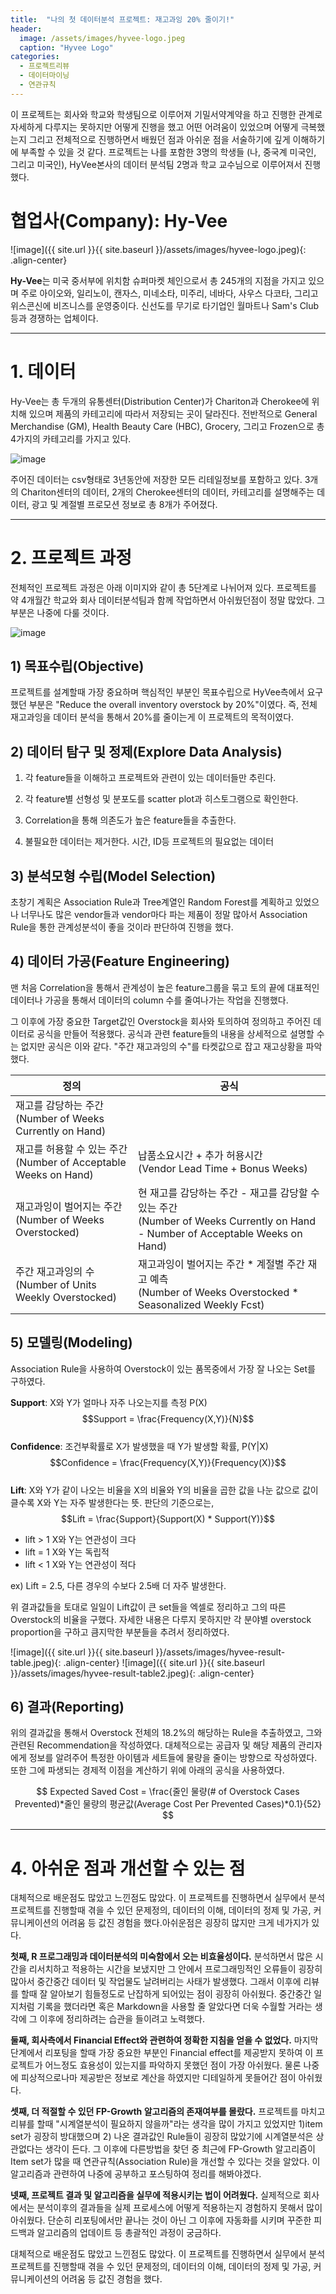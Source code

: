 ```yaml
---
title:  "나의 첫 데이터분석 프로젝트: 재고과잉 20% 줄이기!"
header:
  image: /assets/images/hyvee-logo.jpeg
  caption: "Hyvee Logo"
categories:
  - 프로젝트리뷰
  - 데이터마이닝
  - 연관규칙
---
```


이 프로젝트는 회사와 학교와 학생팀으로 이루어져 기밀서약계약을 하고 진행한 관계로 자세하게 다루지는 못하지만 어떻게 진행을 했고 어떤 어려움이 있었으며 어떻게 극복했는지 그리고 전체적으로 진행하면서 배웠던 점과 아쉬운 점을 서술하기에 깊게 이해하기에 부족할 수 있을 것 같다. 
프로젝트는 나를 포함한 3명의 학생들 (나, 중국계 미국인, 그리고 미국인), HyVee본사의 데이터 분석팀 2명과 학교 교수님으로 이루어져서 진행했다. 

# 협업사(Company): Hy-Vee

![image]({{ site.url }}{{ site.baseurl }}/assets/images/hyvee-logo.jpeg){: .align-center}

**Hy-Vee**는 미국 중서부에 위치함 슈퍼마켓 체인으로서 총 245개의 지점을 가지고 있으며 주로 아이오와, 일리노이, 캔자스, 미네소타, 미주리, 네바다, 사우스 다코타, 그리고 위스콘신에 비즈니스를 운영중이다.
신선도를 무기로 타기업인 월마트나 Sam's Club 등과 경쟁하는 업체이다.

---

# 1. 데이터

Hy-Vee는 총 두개의 유통센터(Distribution Center)가 Chariton과 Cherokee에 위치해 있으며 제품의 카테고리에 따라서 저장되는 곳이 달라진다. 
전반적으로 General Merchandise (GM), Health Beauty Care (HBC), Grocery, 그리고 Frozen으로 총 4가지의 카테고리를 가지고 있다.


![image](https://user-images.githubusercontent.com/53207478/131266804-94765755-6706-4a60-aba4-b0a932ac78c5.png)

주어진 데이터는 csv형태로 3년동안에 저장한 모든 리테일정보를 포함하고 있다. 3개의 Chariton센터의 데이터, 2개의 Cherokee센터의 데이터, 카테고리를 설명해주는 데이터, 광고 및 계절별 프로모션 정보로 총 8개가 주어졌다. 



---

# 2. 프로젝트 과정

전체적인 프로젝트 과정은 아래 이미지와 같이 총 5단계로 나뉘어져 있다. 프로젝트를 약 4개월간 학교와 회사 데이터분석팀과 함께 작업하면서 아쉬웠던점이 정말 많았다. 그 부분은 나중에 다룰 것이다. 

![image](https://user-images.githubusercontent.com/53207478/131266808-5c090f3b-3a00-43e6-9722-5655c47ac71e.png)


## 1) 목표수립(Objective)
프로젝트를 설계할때 가장 중요하며 핵심적인 부분인 목표수립으로 HyVee측에서 요구했던 부분은 "Reduce the overall inventory overstock by 20%"이였다. 
즉, 전체 재고과잉을 데이터 분석을 통해서 20%를 줄이는게 이 프로젝트의 목적이였다. 



## 2) 데이터 탐구 및 정제(Explore Data Analysis)

1) 각 feature들을 이해하고 프로젝트와 관련이 있는 데이터들만 추린다.

2) 각 feature별 선형성 및 분포도를 scatter plot과 히스토그램으로 확인한다.

3) Correlation을 통해 의존도가 높은 feature들을 추출한다.

4) 불필요한 데이터는 제거한다. 시간, ID등 프로젝트의 필요없는 데이터



## 3) 분석모형 수립(Model Selection)
초창기 계획은 Association Rule과 Tree계열인 Random Forest를 계획하고 있었으나 너무나도 많은 vendor들과 vendor마다 파는 제품이 정말 많아서 Association Rule을 통한 관계성분석이 좋을 것이라 판단하여 진행을 했다.



## 4) 데이터 가공(Feature Engineering)
맨 처음 Correlation을 통해서 관계성이 높은 feature그룹을 묶고 토의 끝에 대표적인 데이터나 가공을 통해서 데이터의 column 수를 줄여나가는 작업을 진행했다. 



그 이후에 가장 중요한 Target값인 Overstock을 회사와 토의하여 정의하고 주어진 데이터로 공식을 만들어 적용했다. 공식과 관련 feature들의 내용을 상세적으로 설명할 수는 없지만 공식은 이와 같다. "주간 재고과잉의 수"를 타켓값으로 잡고 재고상황을 파악했다. 

| 정의 | 공식 |
|---|---|
|재고를 감당하는 주간<br>(Number of Weeks Currently on Hand)| 
|재고를 허용할 수 있는 주간<br>(Number of Acceptable Weeks on Hand) | 납품소요시간 + 추가 허용시간<br>(Vendor Lead Time + Bonus Weeks)
|재고과잉이 벌어지는 주간<br>(Number of Weeks Overstocked)| 현 재고를 감당하는 주간 - 재고를 감당할 수 있는 주간<br>(Number of Weeks Currently on Hand - Number of Acceptable Weeks on Hand)
|주간 재고과잉의 수<br>(Number of Units Weekly Overstocked) | 재고과잉이 벌어지는 주간 * 계절별 주간 재고 예측<br>(Number of Weeks Overstocked * Seasonalized Weekly Fcst)

## 5) 모델링(Modeling) 
Association Rule을 사용하여 Overstock이 있는 품목중에서 가장 잘 나오는 Set를 구하였다.

**Support**: X와 Y가 얼마나 자주 나오는지를 측정 P(X)
<br>
$$Support = \frac{Frequency(X,Y)}{N}$$
<br>
**Confidence**: 조건부확률로 X가 발생했을 때 Y가 발생할 확률, P(Y|X)
<br>
$$Confidence  = \frac{Frequency(X,Y)}{Frequency(X)}$$
<br>
**Lift**: X와 Y가 같이 나오는 비율을 X의 비율와 Y의 비율을 곱한 값을 나눈 값으로 값이 클수록 X와 Y는 자주 발생한다는 뜻. 판단의 기준으로는,
<br>
$$Lift = \frac{Support}{Support(X) * Support(Y)}$$ 

- lift > 1 X와 Y는 연관성이 크다
- lift = 1 X와 Y는 독립적
- lift < 1 X와 Y는 연관성이 적다

ex) Lift = 2.5, 다른 경우의 수보다 2.5배 더 자주 발생한다.

위 결과값들을 토대로 일일이 Lift값이 큰 set들을 엑셀로 정리하고 그의 따른 Overstock의 비율을 구했다. 자세한 내용은 다루지 못하지만 각 분야별 overstock proportion을 구하고 큼지막한 부분들을 추려서 정리하였다.

![image]({{ site.url }}{{ site.baseurl }}/assets/images/hyvee-result-table.jpeg){: .align-center}
![image]({{ site.url }}{{ site.baseurl }}/assets/images/hyvee-result-table2.jpeg){: .align-center}


## 6) 결과(Reporting)

위의 결과값을 통해서 Overstock 전체의 18.2%의 해당하는 Rule을 추출하였고, 그와 관련된 Recommendation을 작성하였다. 대체적으로는 공급자 및 해당 제품의 관리자에게 정보를 알려주어 특정한 아이템과 세트들에 물량을 줄이는 방향으로 작성하였다. 또한 그에 파생되는 경제적 이점을 계산하기 위에 아래의 공식을 사용하였다.

$$ Expected Saved Cost = \frac{줄인 물량(# of Overstock Cases Prevented)*줄인 물량의 평균값(Average Cost Per Prevented Cases)*0.1}{52} $$

---
# 4. 아쉬운 점과 개선할 수 있는 점
대체적으로 배운점도 많았고 느낀점도 많았다. 이 프로젝트를 진행하면서 실무에서 분석프로젝트를 진행할때 겪을 수 있던 문제정의, 데이터의 이해, 데이터의 정제 및 가공, 커뮤니케이션의 어려움 등 값진 경험을 했다.아쉬운점은 굉장히 많지만 크게 네가지가 있다.

 

**첫째, R 프로그래밍과 데이터분석의 미숙함에서 오는 비효율성이다.** 분석하면서 많은 시간을 리서치하고 적용하는 시간을 보냈지만 그 안에서 프로그래밍적인 오류들이 굉장히 많아서 중간중간 데이터 및 작업물도 날려버리는 사태가 발생했다. 그래서 이후에 리뷰를 할때 잘 알아보기 힘들정도로 난잡하게 되어있는 점이 굉장히 아쉬웠다. 중간중간 일지처럼 기록을 했더라면 혹은 Markdown을 사용할 줄 알았다면 더욱 수월할 거라는 생각에 그 이후에 정리하려는 습관을 들이려고 노력했다.

 

**둘째, 회사측에서 Financial Effect와 관련하여 정확한 지침을 얻을 수 없었다.** 마지막 단계에서 리포팅을 할때 가장 중요한 부분인 Financial effect를 제공받지 못하여 이 프로젝트가 어느정도 효용성이 있는지를 파악하지 못했던 점이 가장 아쉬웠다. 물론 나중에 피상적으로나마 제공받은 정보로 계산을 하였지만 디테일하게 못들어간 점이 아쉬웠다. 

 

**셋째, 더 적절할 수 있던 FP-Growth 알고리즘의 존재여부를 몰랐다.** 프로젝트를 마치고 리뷰를 할때 "시계열분석이 필요하지 않을까"라는 생각을 많이 가지고 있었지만 1)item set가 굉장히 방대했으며 2) 나온 결과값인 Rule들이 굉장히 많았기에 시계열분석은 상관없다는 생각이 든다. 그 이후에 다른방법을 찾던 중 최근에 FP-Growth 알고리즘이 Item set가 많을 때 연관규칙(Association Rule)을 개선할 수 있다는 것을 알았다. 이 알고리즘과 관련하여 나중에 공부하고 포스팅하여 정리를 해봐야겠다.

 

**넷째, 프로젝트 결과 및 알고리즘을 실무에 적용시키는 법이 어려웠다.** 실제적으로 회사에서는 분석이후의 결과들을 실제 프로세스에 어떻게 적용하는지 경험하지 못해서 많이 아쉬웠다. 단순히 리포팅에서만 끝나는 것이 아닌 그 이후에 자동화를 시키며 꾸준한 피드백과 알고리즘의 업데이트 등 총괄적인 과정이 궁금하다.

 

대체적으로 배운점도 많았고 느낀점도 많았다. 이 프로젝트를 진행하면서 실무에서 분석프로젝트를 진행할때 겪을 수 있던 문제정의, 데이터의 이해, 데이터의 정제 및 가공, 커뮤니케이션의 어려움 등 값진 경험을 했다.